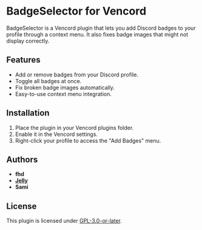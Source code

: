 # BadgeSelector for Vencord

BadgeSelector is a Vencord plugin that lets you add Discord badges to your profile through a context menu. It also fixes badge images that might not display correctly.

## Features

- Add or remove badges from your Discord profile.
- Toggle all badges at once.
- Fix broken badge images automatically.
- Easy-to-use context menu integration.

## Installation

1. Place the plugin in your Vencord plugins folder.
2. Enable it in the Vencord settings.
3. Right-click your profile to access the "Add Badges" menu.

## Authors

- **fhd**  
- [**Jelly**](https://github.com/jellys-space)  
- **Sami**  

## License

This plugin is licensed under [GPL-3.0-or-later](https://www.gnu.org/licenses/gpl-3.0.html).

